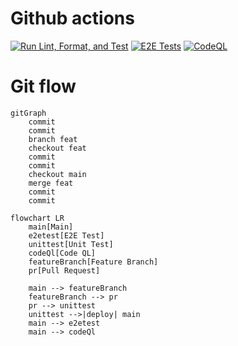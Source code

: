 # Github actions

[![Run Lint, Format, and Test](https://github.com/juanjosenavarro13/frontend-juanjosenavarroes/actions/workflows/CI.yml/badge.svg)](https://github.com/juanjosenavarro13/frontend-juanjosenavarroes/actions/workflows/CI.yml)
[![E2E Tests](https://github.com/juanjosenavarro13/frontend-juanjosenavarroes/actions/workflows/E2E.yml/badge.svg?branch=main)](https://github.com/juanjosenavarro13/frontend-juanjosenavarroes/actions/workflows/E2E.yml)
[![CodeQL](https://github.com/juanjosenavarro13/frontend-juanjosenavarroes/actions/workflows/codeQL.yml/badge.svg)](https://github.com/juanjosenavarro13/frontend-juanjosenavarroes/actions/workflows/codeQL.yml)

# Git flow

```mermaid
gitGraph
    commit
    commit
    branch feat
    checkout feat
    commit
    commit
    checkout main
    merge feat
    commit
    commit
```

```mermaid
flowchart LR
    main[Main]
    e2etest[E2E Test]
    unittest[Unit Test]
    codeQl[Code QL]
    featureBranch[Feature Branch]
    pr[Pull Request]

    main --> featureBranch
    featureBranch --> pr
    pr --> unittest
    unittest -->|deploy| main
    main --> e2etest
    main --> codeQl
```
